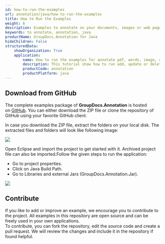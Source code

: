 ```yaml
---
id: how-to-run-the-examples
url: annotation/java/how-to-run-the-examples
title: How to Run the Examples
weight: 6
description: Examples to annotate on your documents, images or web pages using Java.
keywords: to annotate, annotation, java
productName: GroupDocs.Annotation for Java
hideChildren: False
structuredData:
    showOrganization: True
    application:
        name: How to run the examples for annotate pdf, words, image, cells etc. documents
        description: This tutorial show how to run add, update or delete annotation in different type of documents.
        productCode: annotation
        productPlatform: java 
---
```

  

## Download from GitHub

The complete examples package of **GroupDocs.Annotation** is hosted on [GitHub](https://github.com/groupdocs-annotation/GroupDocs.Annotation-for-Java). You can either download the ZIP file or clone the repository of GitHub using your favorite GitHub client.

In case you download the ZIP file, extract the folders on your local disk. The extracted files and folders will look like following image:

![](annotation/java/images/how-to-run-the-examples.png)

Open Eclipse and import the project to get started with it. Archived project file can also be imported.Follow the given steps to run the application:

*   Go to project properties.
*   Click on Java Build Path.
*   Go to Libraries and external Jars (GroupDocs.Annotation.Jar).

![](annotation/java/images/how-to-run-the-examples_1.png)

## Contribute

If you like to add or improve an example, we encourage you to contribute to the project. All examples in this repository are open source and can be freely used in your own applications.  
To contribute, you can fork the repository, edit the source code and create a pull request. We will review the changes and include it in the repository if found helpful.
